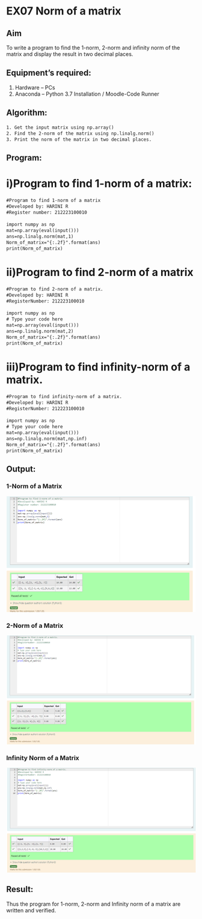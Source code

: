# EX07 Norm of a matrix
## Aim
To write a program to find the 1-norm, 2-norm and infinity norm of the matrix and display the result in two decimal places.
## Equipment’s required:
1.	Hardware – PCs
2.	Anaconda – Python 3.7 Installation / Moodle-Code Runner
## Algorithm:
	1. Get the input matrix using np.array()   
    2. Find the 2-norm of the matrix using np.linalg.norm()
	3. Print the norm of the matrix in two decimal places.
## Program:

# i)Program to find 1-norm of a matrix:
```
#Program to find 1-norm of a matrix
#Developed by: HARINI R
#Register number: 212223100010

import numpy as np
mat=np.array(eval(input()))
ans=np.linalg.norm(mat,1)
Norm_of_matrix="{:.2f}".format(ans)
print(Norm_of_matrix)
```
# ii)Program to find 2-norm of a matrix
```
#Program to find 2-norm of a matrix.
#Developed by: HARINI R
#RegisterNumber: 212223100010

import numpy as np
# Type your code here
mat=np.array(eval(input()))
ans=np.linalg.norm(mat,2)
Norm_of_matrix="{:.2f}".format(ans)
print(Norm_of_matrix)
```

# iii)Program to find infinity-norm of a matrix.
```
#Program to find infinity-norm of a matrix.
#Developed by: HARINI R
#RegisterNumber: 212223100010

import numpy as np
# Type your code here
mat=np.array(eval(input()))
ans=np.linalg.norm(mat,np.inf)
Norm_of_matrix="{:.2f}".format(ans)
print(Norm_of_matrix)
```
## Output:
### 1-Norm of a Matrix
![alt text](1.png)

### 2-Norm of a Matrix
![alt text](2.png)

### Infinity Norm of a Matrix
![alt text](inf.png)

## Result:
Thus the program for 1-norm, 2-norm and Infinity norm of a matrix are written and verified.

